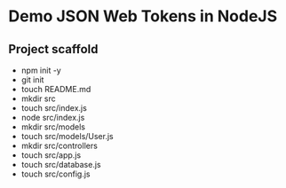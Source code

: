 # Demo JSON Web Tokens in NodeJS

## Project scaffold
- npm init -y
- git init
- touch README.md
- mkdir src
- touch src/index.js
- node src/index.js 
- mkdir src/models
- touch src/models/User.js
- mkdir src/controllers
- touch src/app.js
- touch src/database.js
- touch src/config.js
